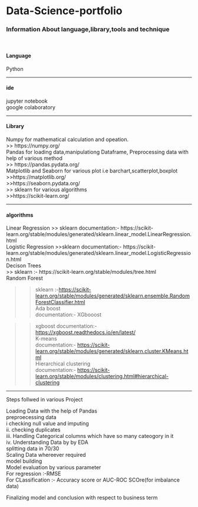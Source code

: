 # Data-Science-portfolio
<h3>Information About language,library,tools and technique </h3> <br>

<h4>Language</h4> Python <br>
<hr>
<h4>ide</h4>
jupyter notebook <br>
google colaboratory<br>
<hr>
<h4>Library</h4> 
Numpy for mathematical calculation and opeation. <br>
>> https://numpy.org/ <br> 
Pandas for loading data,manipulationg Dataframe, Preprocessing data with help of various method <br>
>> https://pandas.pydata.org/ <br>
Matplotlib and Seaborn for various plot i.e barchart,scatterplot,boxplot <br>
>>https://matplotlib.org/ <br>
>>https://seaborn.pydata.org/ <br>
>> sklearn for various algorithms <br>
>>https://scikit-learn.org/
<hr>
<h4> algorithms </h4>
Linear Regression 
>> sklearn documentation:- https://scikit-learn.org/stable/modules/generated/sklearn.linear_model.LinearRegression.html <br>
Logistic Regression
>>sklearn documentation:- https://scikit-learn.org/stable/modules/generated/sklearn.linear_model.LogisticRegression.html <br>
Decison Trees  <br>
>> sklearn :- https://scikit-learn.org/stable/modules/tree.html <br>
Random Forest <br>

>> sklearn :-https://scikit-learn.org/stable/modules/generated/sklearn.ensemble.RandomForestClassifier.html <br>
Ada boost <br>
>> documentation:-
XGbooost <br>

>> xgboost documentation:-https://xgboost.readthedocs.io/en/latest/ <br>
K-means <br>
>>documentation:- https://scikit-learn.org/stable/modules/generated/sklearn.cluster.KMeans.html <br>
Hierarchical clustering <br>
>> documentation:- https://scikit-learn.org/stable/modules/clustering.html#hierarchical-clustering <br>
<hr>                 
Steps follwed in various Project <br>
 
 
Loading Data with the  help of Pandas <br>
preproecessing data <br>
    i checking null value and imputing <br>
    ii. checking duplicates <br>
    iii. Handling Categorical columns which have so many cateogory in it <br>
    iv. Understanding Data by by EDA <br>
 splitting data in 70/30 <br>
 Scaling Data whereever required <br>
 model building <br>
 Model evaluation by various parameter <br> 
 For regression :-RMSE <br>
 For CLassification :- Accuracy score or AUC-ROC SCOre(for imbalance data) <br>
 
 Finalizing model and conclusion with respect to business term <br>
